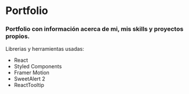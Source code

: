 # Portfolio

### Portfolio con información acerca de mi, mis skills y proyectos propios.
Librerias y herramientas usadas:
- React
- Styled Components
- Framer Motion
- SweetAlert 2
- ReactTooltip
